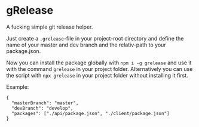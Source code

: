 # gRelease
A fucking simple git release helper.

Just create a ```.grelease```-file in your project-root directory and define the name of your master and dev branch and the relativ-path to your package.json.

Now you can install the package globally with ```npm i -g grelease``` and use it with the command ```grelease``` in your project folder. 
Alternatively you can use the script with ```npx grelease``` in your project folder without installing it first.

Example:
```
{
  "masterBranch": "master",
  "devBranch": "develop",
  "packages": ["./api/package.json", "./client/package.json"]
}
```